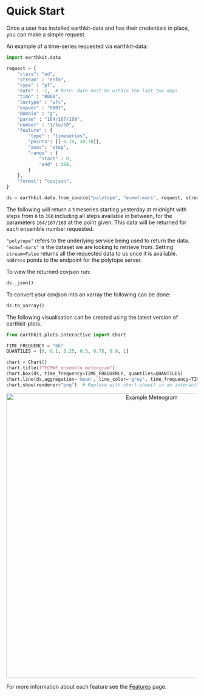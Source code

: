 # Quick Start

Once a user has installed earthkit-data and has their credentials in place, you can make a simple request.

An example of a time-series requested via earthkit-data:

```python
import earthkit.data

request = {
    "class": "od",
    "stream" : "enfo",
    "type" : "pf",
    "date" : -1,  # Note: date must be within the last two days
    "time" : "0000",
    "levtype" : "sfc",
    "expver" : "0001", 
    "domain" : "g",
    "param" : "164/167/169",
    "number" : "1/to/50",
    "feature" : {
        "type" : "timeseries",
        "points": [[-9.10, 38.78]],
        "axes": "step",
        "range" : {
            "start" : 0,
            "end" : 360,
        }
    },
    "format": "covjson",
}

ds = earthkit.data.from_source("polytope", "ecmwf-mars", request, stream=False, address='polytope.ecmwf.int')
```
The following will return a timeseries starting yesterday at midnight with steps from `0` to `360` including all steps available in between, for the parameters `164/167/169` at the point given. This data will be returned for each ensemble number requested.

`"polytope"` refers to the underlying service being used to return the data. `"ecmwf-mars"` is the dataset we are looking to retrieve from. Setting `stream=False` returns all the requested data to us once it is available. `address` points to the endpoint for the polytope server.

To view the returned covjson run:

```python
ds._json()
```

To convert your covjson into an xarray the following can be done:

```python
ds.to_xarray()
```

The following visualisation can be created using the latest version of earthkit-plots.

```python
from earthkit.plots.interactive import Chart

TIME_FREQUENCY = "6h"
QUANTILES = [0, 0.1, 0.25, 0.5, 0.75, 0.9, 1]

chart = Chart()
chart.title(f"ECMWF ensemble meteogram")
chart.box(ds, time_frequency=TIME_FREQUENCY, quantiles=QUANTILES)
chart.line(ds,aggregation='mean', line_color='grey', time_frequency=TIME_FREQUENCY)
chart.show(renderer="png")  # Replace with chart.show() in an interactive session!
```

<div style="text-align:center">
<p style="float: middle; margin: 0 5px 0 0px;">
    <img src="../../images/timeseries_example.png" alt="Example Meteogram" width="750"/>
</p>
</div>

For more information about each feature see the <a href="../Features/feature">Features</a> page.
